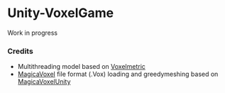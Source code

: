 # Unity-VoxelGame
Work in progress

### Credits
+ Multithreading model based on [Voxelmetric](https://github.com/AlexSTV/Voxelmetric)
+ [MagicaVoxel](https://ephtracy.github.io/) file format (.Vox) loading and greedymeshing based on [MagicaVoxelUnity](https://github.com/darkfall/MagicaVoxelUnity)
